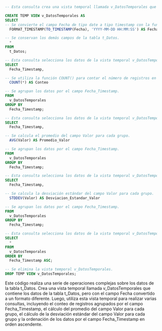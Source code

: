 ```sql
-- Esta consulta crea una vista temporal llamada v_DatosTemporales que contiene los datos de la tabla t_Datos, pero con el campo Fecha convertido a un formato diferente.

CREATE TEMP VIEW v_DatosTemporales AS
SELECT
-- Se convierte el campo Fecha de tipo date a tipo timestamp con la función TO_TIMESTAMP(), y se le asigna el formato 'YYYY-MM-DD HH:MM:SS' con la función FORMAT_TIMESTAMP().
  FORMAT_TIMESTAMP(TO_TIMESTAMP(Fecha), 'YYYY-MM-DD HH:MM:SS') AS Fecha_Timestamp,

-- Se conservan los demás campos de la tabla t_Datos.
  *
FROM
  t_Datos;

-- Esta consulta selecciona los datos de la vista temporal v_DatosTemporales y los agrupa por el campo Fecha_Timestamp.
SELECT
  Fecha_Timestamp,

-- Se utiliza la función COUNT() para contar el número de registros en cada grupo.
  COUNT(*) AS Conteo

-- Se agrupan los datos por el campo Fecha_Timestamp.
FROM
  v_DatosTemporales
GROUP BY
  Fecha_Timestamp;

-- Esta consulta selecciona los datos de la vista temporal v_DatosTemporales y los agrupa por el campo Fecha_Timestamp.
SELECT
  Fecha_Timestamp,

-- Se calcula el promedio del campo Valor para cada grupo.
  AVG(Valor) AS Promedio_Valor

-- Se agrupan los datos por el campo Fecha_Timestamp.
FROM
  v_DatosTemporales
GROUP BY
  Fecha_Timestamp;

-- Esta consulta selecciona los datos de la vista temporal v_DatosTemporales y los agrupa por el campo Fecha_Timestamp.
SELECT
  Fecha_Timestamp,

-- Se calcula la desviación estándar del campo Valor para cada grupo.
  STDDEV(Valor) AS Desviacion_Estandar_Valor

-- Se agrupan los datos por el campo Fecha_Timestamp.
FROM
  v_DatosTemporales
GROUP BY
  Fecha_Timestamp;

-- Esta consulta selecciona los datos de la vista temporal v_DatosTemporales y los ordena por el campo Fecha_Timestamp en orden ascendente.
SELECT
  *
FROM
  v_DatosTemporales
ORDER BY
  Fecha_Timestamp ASC;

-- Se elimina la vista temporal v_DatosTemporales.
DROP TEMP VIEW v_DatosTemporales;
```

Este código realiza una serie de operaciones complejas sobre los datos de la tabla t_Datos. Crea una vista temporal llamada v_DatosTemporales que contiene los datos de la tabla t_Datos, pero con el campo Fecha convertido a un formato diferente. Luego, utiliza esta vista temporal para realizar varias consultas, incluyendo el conteo de registros agrupados por el campo Fecha_Timestamp, el cálculo del promedio del campo Valor para cada grupo, el cálculo de la desviación estándar del campo Valor para cada grupo y la ordenación de los datos por el campo Fecha_Timestamp en orden ascendente.